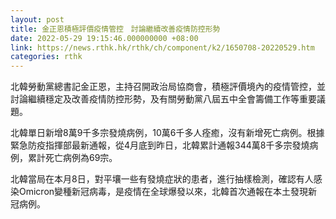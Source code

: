 ```yaml
---
layout: post
title: 金正恩積極評價疫情管控　討論繼續改善疫情防控形勢
date: 2022-05-29 19:15:46.000000000 +08:00
link: https://news.rthk.hk/rthk/ch/component/k2/1650708-20220529.htm
categories: rthk
---
```


北韓勞動黨總書記金正恩，主持召開政治局協商會，積極評價境內的疫情管控，並討論繼續穩定及改善疫情防控形勢，及有關勞動黨八屆五中全會籌備工作等重要議題。

北韓單日新增8萬9千多宗發燒病例，10萬6千多人痊癒，沒有新增死亡病例。根據緊急防疫指揮部最新通報，從4月底到昨日，北韓累計通報344萬8千多宗發燒病例，累計死亡病例為69宗。 

北韓當局在本月8日，對平壤一些有發燒症狀的患者，進行抽樣檢測，確認有人感染Omicron變種新冠病毒，是疫情在全球爆發以來，北韓首次通報在本土發現新冠病例。

